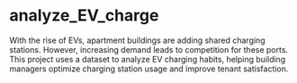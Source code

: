 # analyze_EV_charge
With the rise of EVs, apartment buildings are adding shared charging stations. However, increasing demand leads to competition for these ports. This project uses a dataset to analyze EV charging habits, helping building managers optimize charging station usage and improve tenant satisfaction.
